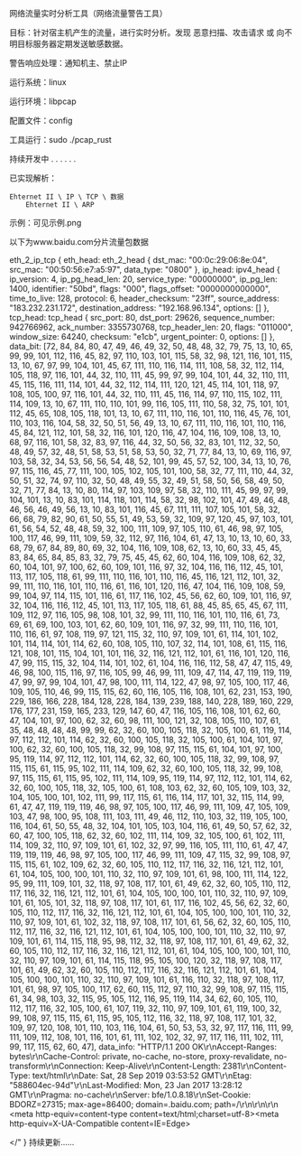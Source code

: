 网络流量实时分析工具（网络流量警告工具）

目标：针对宿主机产生的流量，进行实时分析。发现  恶意扫描、攻击请求 或 向不明目标服务器定期发送敏感数据。

警告响应处理：通知机主、禁止IP

运行系统：linux

运行环境：libpcap

配置文件：config

工具运行：sudo ./pcap_rust

持续开发中 . . . . . .


已实现解析：

    Ehternet II \ IP \ TCP \ 数据         
		Ehternet II \ ARP

示例：可见示例.png


以下为www.baidu.com分片流量包数据

eth_2_ip_tcp { eth_head: eth_2_head { dst_mac: "00:0c:29:06:8e:04", src_mac: "00:50:56:e7:a5:97", data_type: "0800" }, ip_head: ipv4_head { ip_version: 4, ip_pg_head_len: 20, service_type: "00000000", ip_pg_len: 1400, identifier: "50bd", flags: "000", flags_offset: "0000000000000", time_to_live: 128, protocol: 6, header_checksum: "23ff", source_address: "183.232.231.172", destination_address: "192.168.96.134", options: [] }, tcp_head: tcp_head { src_port: 80, dst_port: 29626, sequence_number: 942766962, ack_number: 3355730768, tcp_header_len: 20, flags: "011000", window_size: 64240, checksum: "e1cb", urgent_pointer: 0, options: [] }, data_bit: [72, 84, 84, 80, 47, 49, 46, 49, 32, 50, 48, 48, 32, 79, 75, 13, 10, 65, 99, 99, 101, 112, 116, 45, 82, 97, 110, 103, 101, 115, 58, 32, 98, 121, 116, 101, 115, 13, 10, 67, 97, 99, 104, 101, 45, 67, 111, 110, 116, 114, 111, 108, 58, 32, 112, 114, 105, 118, 97, 116, 101, 44, 32, 110, 111, 45, 99, 97, 99, 104, 101, 44, 32, 110, 111, 45, 115, 116, 111, 114, 101, 44, 32, 112, 114, 111, 120, 121, 45, 114, 101, 118, 97, 108, 105, 100, 97, 116, 101, 44, 32, 110, 111, 45, 116, 114, 97, 110, 115, 102, 111, 114, 109, 13, 10, 67, 111, 110, 110, 101, 99, 116, 105, 111, 110, 58, 32, 75, 101, 101, 112, 45, 65, 108, 105, 118, 101, 13, 10, 67, 111, 110, 116, 101, 110, 116, 45, 76, 101, 110, 103, 116, 104, 58, 32, 50, 51, 56, 49, 13, 10, 67, 111, 110, 116, 101, 110, 116, 45, 84, 121, 112, 101, 58, 32, 116, 101, 120, 116, 47, 104, 116, 109, 108, 13, 10, 68, 97, 116, 101, 58, 32, 83, 97, 116, 44, 32, 50, 56, 32, 83, 101, 112, 32, 50, 48, 49, 57, 32, 48, 51, 58, 53, 51, 58, 53, 50, 32, 71, 77, 84, 13, 10, 69, 116, 97, 103, 58, 32, 34, 53, 56, 56, 54, 48, 52, 101, 99, 45, 57, 52, 100, 34, 13, 10, 76, 97, 115, 116, 45, 77, 111, 100, 105, 102, 105, 101, 100, 58, 32, 77, 111, 110, 44, 32, 50, 51, 32, 74, 97, 110, 32, 50, 48, 49, 55, 32, 49, 51, 58, 50, 56, 58, 49, 50, 32, 71, 77, 84, 13, 10, 80, 114, 97, 103, 109, 97, 58, 32, 110, 111, 45, 99, 97, 99, 104, 101, 13, 10, 83, 101, 114, 118, 101, 114, 58, 32, 98, 102, 101, 47, 49, 46, 48, 46, 56, 46, 49, 56, 13, 10, 83, 101, 116, 45, 67, 111, 111, 107, 105, 101, 58, 32, 66, 68, 79, 82, 90, 61, 50, 55, 51, 49, 53, 59, 32, 109, 97, 120, 45, 97, 103, 101, 61, 56, 54, 52, 48, 48, 59, 32, 100, 111, 109, 97, 105, 110, 61, 46, 98, 97, 105, 100, 117, 46, 99, 111, 109, 59, 32, 112, 97, 116, 104, 61, 47, 13, 10, 13, 10, 60, 33, 68, 79, 67, 84, 89, 80, 69, 32, 104, 116, 109, 108, 62, 13, 10, 60, 33, 45, 45, 83, 84, 65, 84, 85, 83, 32, 79, 75, 45, 45, 62, 60, 104, 116, 109, 108, 62, 32, 60, 104, 101, 97, 100, 62, 60, 109, 101, 116, 97, 32, 104, 116, 116, 112, 45, 101, 113, 117, 105, 118, 61, 99, 111, 110, 116, 101, 110, 116, 45, 116, 121, 112, 101, 32, 99, 111, 110, 116, 101, 110, 116, 61, 116, 101, 120, 116, 47, 104, 116, 109, 108, 59, 99, 104, 97, 114, 115, 101, 116, 61, 117, 116, 102, 45, 56, 62, 60, 109, 101, 116, 97, 32, 104, 116, 116, 112, 45, 101, 113, 117, 105, 118, 61, 88, 45, 85, 65, 45, 67, 111, 109, 112, 97, 116, 105, 98, 108, 101, 32, 99, 111, 110, 116, 101, 110, 116, 61, 73, 69, 61, 69, 100, 103, 101, 62, 60, 109, 101, 116, 97, 32, 99, 111, 110, 116, 101, 110, 116, 61, 97, 108, 119, 97, 121, 115, 32, 110, 97, 109, 101, 61, 114, 101, 102, 101, 114, 114, 101, 114, 62, 60, 108, 105, 110, 107, 32, 114, 101, 108, 61, 115, 116, 121, 108, 101, 115, 104, 101, 101, 116, 32, 116, 121, 112, 101, 61, 116, 101, 120, 116, 47, 99, 115, 115, 32, 104, 114, 101, 102, 61, 104, 116, 116, 112, 58, 47, 47, 115, 49, 46, 98, 100, 115, 116, 97, 116, 105, 99, 46, 99, 111, 109, 47, 114, 47, 119, 119, 119, 47, 99, 97, 99, 104, 101, 47, 98, 100, 111, 114, 122, 47, 98, 97, 105, 100, 117, 46, 109, 105, 110, 46, 99, 115, 115, 62, 60, 116, 105, 116, 108, 101, 62, 231, 153, 190, 229, 186, 166, 228, 184, 128, 228, 184, 139, 239, 188, 140, 228, 189, 160, 229, 176, 177, 231, 159, 165, 233, 129, 147, 60, 47, 116, 105, 116, 108, 101, 62, 60, 47, 104, 101, 97, 100, 62, 32, 60, 98, 111, 100, 121, 32, 108, 105, 110, 107, 61, 35, 48, 48, 48, 48, 99, 99, 62, 32, 60, 100, 105, 118, 32, 105, 100, 61, 119, 114, 97, 112, 112, 101, 114, 62, 32, 60, 100, 105, 118, 32, 105, 100, 61, 104, 101, 97, 100, 62, 32, 60, 100, 105, 118, 32, 99, 108, 97, 115, 115, 61, 104, 101, 97, 100, 95, 119, 114, 97, 112, 112, 101, 114, 62, 32, 60, 100, 105, 118, 32, 99, 108, 97, 115, 115, 61, 115, 95, 102, 111, 114, 109, 62, 32, 60, 100, 105, 118, 32, 99, 108, 97, 115, 115, 61, 115, 95, 102, 111, 114, 109, 95, 119, 114, 97, 112, 112, 101, 114, 62, 32, 60, 100, 105, 118, 32, 105, 100, 61, 108, 103, 62, 32, 60, 105, 109, 103, 32, 104, 105, 100, 101, 102, 111, 99, 117, 115, 61, 116, 114, 117, 101, 32, 115, 114, 99, 61, 47, 47, 119, 119, 119, 46, 98, 97, 105, 100, 117, 46, 99, 111, 109, 47, 105, 109, 103, 47, 98, 100, 95, 108, 111, 103, 111, 49, 46, 112, 110, 103, 32, 119, 105, 100, 116, 104, 61, 50, 55, 48, 32, 104, 101, 105, 103, 104, 116, 61, 49, 50, 57, 62, 32, 60, 47, 100, 105, 118, 62, 32, 60, 102, 111, 114, 109, 32, 105, 100, 61, 102, 111, 114, 109, 32, 110, 97, 109, 101, 61, 102, 32, 97, 99, 116, 105, 111, 110, 61, 47, 47, 119, 119, 119, 46, 98, 97, 105, 100, 117, 46, 99, 111, 109, 47, 115, 32, 99, 108, 97, 115, 115, 61, 102, 109, 62, 32, 60, 105, 110, 112, 117, 116, 32, 116, 121, 112, 101, 61, 104, 105, 100, 100, 101, 110, 32, 110, 97, 109, 101, 61, 98, 100, 111, 114, 122, 95, 99, 111, 109, 101, 32, 118, 97, 108, 117, 101, 61, 49, 62, 32, 60, 105, 110, 112, 117, 116, 32, 116, 121, 112, 101, 61, 104, 105, 100, 100, 101, 110, 32, 110, 97, 109, 101, 61, 105, 101, 32, 118, 97, 108, 117, 101, 61, 117, 116, 102, 45, 56, 62, 32, 60, 105, 110, 112, 117, 116, 32, 116, 121, 112, 101, 61, 104, 105, 100, 100, 101, 110, 32, 110, 97, 109, 101, 61, 102, 32, 118, 97, 108, 117, 101, 61, 56, 62, 32, 60, 105, 110, 112, 117, 116, 32, 116, 121, 112, 101, 61, 104, 105, 100, 100, 101, 110, 32, 110, 97, 109, 101, 61, 114, 115, 118, 95, 98, 112, 32, 118, 97, 108, 117, 101, 61, 49, 62, 32, 60, 105, 110, 112, 117, 116, 32, 116, 121, 112, 101, 61, 104, 105, 100, 100, 101, 110, 32, 110, 97, 109, 101, 61, 114, 115, 118, 95, 105, 100, 120, 32, 118, 97, 108, 117, 101, 61, 49, 62, 32, 60, 105, 110, 112, 117, 116, 32, 116, 121, 112, 101, 61, 104, 105, 100, 100, 101, 110, 32, 110, 97, 109, 101, 61, 116, 110, 32, 118, 97, 108, 117, 101, 61, 98, 97, 105, 100, 117, 62, 60, 115, 112, 97, 110, 32, 99, 108, 97, 115, 115, 61, 34, 98, 103, 32, 115, 95, 105, 112, 116, 95, 119, 114, 34, 62, 60, 105, 110, 112, 117, 116, 32, 105, 100, 61, 107, 119, 32, 110, 97, 109, 101, 61, 119, 100, 32, 99, 108, 97, 115, 115, 61, 115, 95, 105, 112, 116, 32, 118, 97, 108, 117, 101, 32, 109, 97, 120, 108, 101, 110, 103, 116, 104, 61, 50, 53, 53, 32, 97, 117, 116, 111, 99, 111, 109, 112, 108, 101, 116, 101, 61, 111, 102, 102, 32, 97, 117, 116, 111, 102, 111, 99, 117, 115, 62, 60, 47], data_info: "HTTP/1.1 200 OK\r\nAccept-Ranges: bytes\r\nCache-Control: private, no-cache, no-store, proxy-revalidate, no-transform\r\nConnection: Keep-Alive\r\nContent-Length: 2381\r\nContent-Type: text/html\r\nDate: Sat, 28 Sep 2019 03:53:52 GMT\r\nEtag: "588604ec-94d"\r\nLast-Modified: Mon, 23 Jan 2017 13:28:12 GMT\r\nPragma: no-cache\r\nServer: bfe/1.0.8.18\r\nSet-Cookie: BDORZ=27315; max-age=86400; domain=.baidu.com; path=/\r\n\r\n\r\n <meta http-equiv=content-type content=text/html;charset=utf-8><meta http-equiv=X-UA-Compatible content=IE=Edge><title>百度一下，你就知道</title>


<span class="bg s_ipt_wr"></" }
持续更新......

